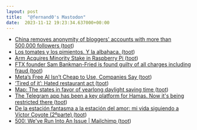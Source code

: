```yaml
---
layout: post
title:  "@fernand0's Mastodon"
date:  2023-11-12 19:23:34.637000+00:00
---
```

*  [China removes anonymity of bloggers' accounts with more than 500,000 followers ](https://www.reuters.com/world/china/china-removes-anonymity-bloggers-accounts-with-more-than-500000-followers-2023-10-31) ([toot](https://mastodon.social/@fernand0/111399207871057388))
*  [Los tomates y los pimientos. Y la albahaca. ](https://avecesunafoto.wordpress.com/2023/11/12/los-tomates-y-los-pimientos-y-la-albahaca) ([toot](https://mastodon.social/@fernand0/111399076342636068))
*  [Arm Acquires Minority Stake in Raspberry Pi ](https://www.tomshardware.com/raspberry-pi/arm-acquires-minority-stake-in-raspberry-p) ([toot](https://mastodon.social/@fernand0/111398907645245305))
*  [FTX founder Sam Bankman-Fried is found guilty of all charges including fraud  ](https://www.npr.org/2023/11/03/1210390433/ftx-founder-sam-bankman-fried-is-found-guilty-of-all-charges-including-fraud) ([toot](https://mastodon.social/@fernand0/111398759155033250))
*  [Meta’s Free AI Isn’t Cheap to Use, Companies Say ](https://www.theinformation.com/articles/metas-free-ai-isnt-cheap-to-use-companies-sa) ([toot](https://mastodon.social/@fernand0/111398463576864128))
*  [‘Tired of it’: Hated restaurant act  ](https://www.news.com.au/finance/business/aussies-fume-over-being-asked-to-use-qr-codes-at-restaurants/news-story/6f5c0be6b75584c1aceb2041433538aa) ([toot](https://mastodon.social/@fernand0/111398352830711288))
*  [Map: The states in favor of yearlong daylight saving time ](https://www.nbcnews.com/data-graphics/map-states-favor-yearlong-daylight-saving-time-rcna12305) ([toot](https://mastodon.social/@fernand0/111397946306484649))
*  [The Telegram app has been a key platform for Hamas. Now it&#39;s being restricted there  ](https://www.npr.org/2023/10/31/1208800238/the-telegram-app-has-been-a-key-platform-for-hamas-now-its-being-restricted-there%EF%BF%BD) ([toot](https://mastodon.social/@fernand0/111397797759329775))
*  [De la estación fantasma a la estación del amor: mi vida siguiendo a Víctor Coyote (2ºparte) ](https://blogs.20minutos.es/motel-margot/2023/11/04/de-la-estacion-fantasma-a-la-estacion-del-amor-mi-vida-siguiendo-a-victor-coyote-2oparte) ([toot](https://mastodon.social/@fernand0/111397539411032023))
*  [500: We've Run Into An Issue \| Mailchimp ](https://mailchi.mp/bonillaware/slack-tim) ([toot](https://mastodon.social/@fernand0/111397321704850139))
